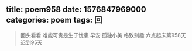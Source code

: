 title: poem958
date: 1576847969000
categories: poem
tags: 回
---
> 回头看看
难能可贵是生于忧患
早安
孤独小美
格致别趣
六点起床第958天 迟到95天